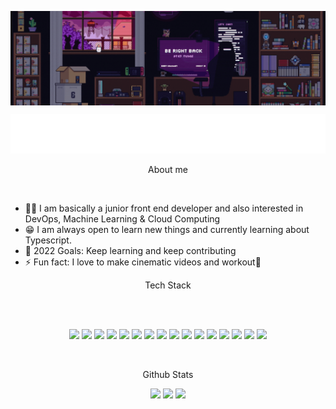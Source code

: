 <p align="center">
  <img src="/preview.gif" align="center" valign="center"/>
</p>
<p align="center">
    <img src="/img/CodeIntro.svg"/>
</p>

<p align="center">
  <a align="center">About me</a>
</p>
<br/>

- 👨‍💻 I am basically a junior front end developer and also interested in DevOps, Machine Learning & Cloud Computing
- 😁 I am always open to learn new things and currently learning about Typescript.
- 🥅 2022 Goals: Keep learning and keep contributing
- ⚡ Fun fact: I love to make cinematic videos and workout🦾

<p align="center">
  <a align="center">Tech Stack</a>
</p>
<br/>
<br/>
<p align="center">
  <img src="https://img.shields.io/badge/NPM-%23000000.svg?style=for-the-badge&logo=npm&logoColor=white"/> 
  <img src="https://img.shields.io/badge/javascript-%23323330.svg?style=for-the-badge&logo=javascript&logoColor=%23F7DF1E"/> 
  <img src="https://img.shields.io/badge/react-%2320232a.svg?style=for-the-badge&logo=react&logoColor=%2361DAFB"/> 
  <img src="https://img.shields.io/badge/TypeScript-007ACC?style=for-the-badge&logo=typescript&logoColor=white"/>
  <img src="https://img.shields.io/badge/styled--components-DB7093?style=for-the-badge&logo=styled-components&logoColor=white"/>
  <img src="https://img.shields.io/badge/SASS-hotpink.svg?style=for-the-badge&logo=SASS&logoColor=white"/> 
  <img src="https://img.shields.io/badge/Babel-F9DC3e?style=for-the-badge&logo=babel&logoColor=black"/>
  <img src="https://img.shields.io/badge/java-%23ED8B00.svg?style=for-the-badge&logo=java&logoColor=white"/> 
  <img src="https://img.shields.io/badge/c%23-%23239120.svg?style=for-the-badge&logo=c-sharp&logoColor=white"/> 
  <img src="https://img.shields.io/badge/python-3670A0?style=for-the-badge&logo=python&logoColor=ffdd54"/> 
  <img src="https://img.shields.io/badge/Xamarin-3199DC?style=for-the-badge&logo=xamarin&logoColor=white"/> 
  <img src="https://img.shields.io/badge/mysql-%2300f.svg?style=for-the-badge&logo=mysql&logoColor=white"/> 
  <img src="https://img.shields.io/badge/MariaDB-003545?style=for-the-badge&logo=mariadb&logoColor=white"/> 
  <img src="https://img.shields.io/badge/Adobe%20XD-470137?style=for-the-badge&logo=Adobe%20XD&logoColor=#FF61F6"/> 
  <img src="https://img.shields.io/badge/Framer-black?style=for-the-badge&logo=framer&logoColor=blue"/> 	
  <img src="https://img.shields.io/badge/figma-%23F24E1E.svg?style=for-the-badge&logo=figma&logoColor=white"/>
</p>
<br/>

<p align="center">
  <a align="center">Github Stats</a>
</p>

<p align="center">
  <img src="https://github-readme-stats.vercel.app/api?username=Nekuso&show_icons=true&theme=radical" width ="45%"/>
  <img src="https://github-readme-stats.vercel.app/api/top-langs/?username=Nekuso&layout=compact&theme=radical" width ="35%"/>
  <img src="https://github-readme-streak-stats.herokuapp.com/?user=Nekuso&theme=radical" />
</p>
